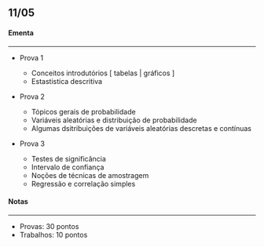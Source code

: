 ## 11/05 

#### Ementa
---

- Prova 1
    - Conceitos introdutórios [ tabelas | gráficos ]
    - Estastistica descritiva

- Prova 2
    - Tópicos gerais de probabilidade
    - Variáveis aleatórias e distribuição de probabilidade
    - Algumas dsitribuições de variáveis aleatórias descretas e contínuas

- Prova 3
    - Testes de significância
    - Intervalo de confiança
    - Noções de técnicas de amostragem
    - Regressão e correlação simples

#### Notas
---

- Provas: 30 pontos
- Trabalhos: 10 pontos
